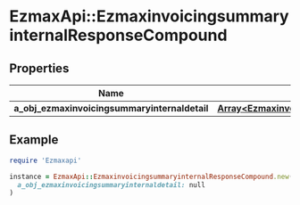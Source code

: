# EzmaxApi::EzmaxinvoicingsummaryinternalResponseCompound

## Properties

| Name | Type | Description | Notes |
| ---- | ---- | ----------- | ----- |
| **a_obj_ezmaxinvoicingsummaryinternaldetail** | [**Array&lt;EzmaxinvoicingsummaryinternaldetailResponseCompound&gt;**](EzmaxinvoicingsummaryinternaldetailResponseCompound.md) |  |  |

## Example

```ruby
require 'Ezmaxapi'

instance = EzmaxApi::EzmaxinvoicingsummaryinternalResponseCompound.new(
  a_obj_ezmaxinvoicingsummaryinternaldetail: null
)
```


